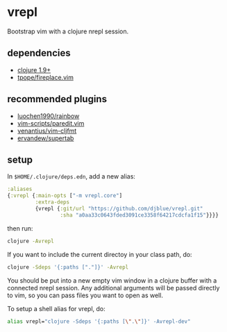 # vrepl

Bootstrap vim with a clojure nrepl session.

## dependencies 

- [clojure 1.9+](https://clojure.org/guides/getting_started)
- [tpope/fireplace.vim](https://github.com/tpope/vim-fireplace)

## recommended plugins

- [luochen1990/rainbow](https://github.com/luochen1990/rainbow)
- [vim-scripts/paredit.vim](https://github.com/vim-scripts/paredit.vim)
- [venantius/vim-cljfmt](https://github.com/venantius/vim-cljfmt)
- [ervandew/supertab](https://github.com/ervandew/supertab)

## setup

In `$HOME/.clojure/deps.edn`, add a new alias:

```clojure
:aliases
{:vrepl {:main-opts ["-m vrepl.core"]
         :extra-deps
         {vrepl {:git/url "https://github.com/djblue/vrepl.git"                                        
                 :sha "a0aa33c0643fded3091ce3358f64217cdcfa1f15"}}}}
```

then run:


```bash
clojure -Avrepl
```

If you want to include the current directoy in your class path, do:

```bash
clojure -Sdeps '{:paths ["."]}' -Avrepl
```

You should be put into a new empty vim window in a clojure buffer with a
connected nrepl session. Any additional arguments will be passed directly
to vim, so you can pass files you want to open as well.

To setup a shell alias for vrepl, do:

```bash
alias vrepl="clojure -Sdeps '{:paths [\".\"]}' -Avrepl-dev"
```
